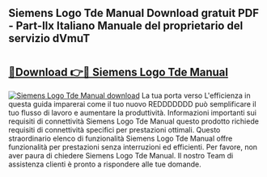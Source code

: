 ## Siemens Logo Tde Manual Download gratuit PDF - Part-Ilx Italiano Manuale del proprietario del servizio dVmuT

# <h2><a href="http://dfbmlu.blite.top/?on=Siemens+Logo+Tde+Manual">🔗Download 👉🔴 Siemens Logo Tde Manual</a></h2>

[![Siemens Logo Tde Manual download](https://i.imgur.com/lujVjoI.png)](http://dfbmlu.blite.top/?on=Siemens+Logo+Tde+Manual)
La tua porta verso L'efficienza in questa guida imparerai come il tuo nuovo REDDDDDDD può semplificare il tuo flusso di lavoro e aumentare la produttività. Informazioni importanti sui requisiti di connettività Siemens Logo Tde Manual questo prodotto richiede requisiti di connettività specifici per prestazioni ottimali. Questo straordinario elenco di funzionalità Siemens Logo Tde Manual offre funzionalità per prestazioni senza interruzioni ed efficienti. Per favore, non aver paura di chiedere Siemens Logo Tde Manual. Il nostro Team di assistenza clienti è pronto a rispondere alle tue domande.
